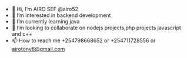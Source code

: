 - 👋 Hi, I’m AIRO SEF @airo52
- 👀 I’m interested in backend development
- 🌱 I’m currently learning java
- 💞️ I’m looking to collaborate on  nodejs projects,php projects javascript and c++
- 📫 How to reach me +254798668652 or +254711728556 or airotony8@gmail.com

<!---
airo52/airo52 is a ✨ special ✨ repository because its `README.md` (this file) appears on your GitHub profile.
You can click the Preview link to take a look at your changes.
--->
